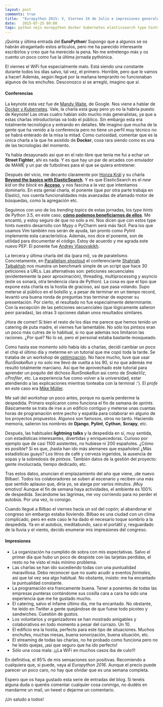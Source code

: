 ```yaml
---
layout: post
comments: true
title:  "Europython 2015: V, Viernes 24 de Julio e impresiones generales"
date:   2015-07-25 09:00
tags: python nojs europython docker kubernetes elasticsearch type hints python3 parallelism threads asyncio multiprocessing measure optimization profiling cprofile runsnake runsnakerun snakeviz
---
```


¡Quinta y última entrada del **EuroPython**! Supongo que a algunos se os habrán atragantado estos artículos, pero me ha parecido interesante escribirlos y creo que ha merecido la pena. No me entretengo más y os cuento un poco como fue la última jornada pythónica.

El viernes el WiFi fue especialmente malo. Está siendo una constante durante todos los días salvo, tal vez, el primero. Horrible, pero que le vamos a hacer! Además, según llegué por la mañana tempranito no funcionaban algunos de los enchufes. Desconozco si se arregló, imagino que sí.

#### Conferencias

La keynote esta vez fue de [Mandy Waite][mandy], de Google. Nos viene a hablar de [Docker y Kubernetes][docker]. Vale, la charla está guay pero yo no la habría puesto de Keynote! Las otras cuatro habían sido mucho más generalistas, ya que a estas charlas introductorias va todo el público. Sin embargo esta era totalmente tecnológica y entrando en detalles. Me imagino que mucha de la gente que ha venido a la conferencia pero no tiene un perfil muy técnico no se habrá enterado de la misa la mitad. Como curiosidad, comentar que es la única charla a la que he asistido de **Docker**, cosa rara siendo como es una de las tecnologías del momento.

Ya había desayunado así que en el rato libre que tenía me fui a echar un **Street Fighter**, ahí es nada. Y es que hay un par de arcades con emulador de MAME y un par de futbolines para el que se quiera entretener.

Después del vicio, me decanto claramente por [Honza Král][hkral] y su charla **[Beyond the basics with ElasticSearch][elastic]**. Y es que ElasticSearch es el *new kid on the block* en **[Acceso][acceso]**, y nos fascina a la vez que intentamos dominarlo. En esta genial charla, el ponente (que por otra parte trabaja en Elastic), nos cuenta funcionalidades más avanzadas de afamado motor de búsquedas, como la agregación etc.

Seguimos con uno de los *trending topics* de estas jornadas, los *type hints* de Python 3.5, en este caso, **[cómo podemos beneficiarnos de ellos][typehints]**. Me encantó, y estoy seguro de que no solo a mí. Nos dicen que con estos type hints nuestro desarrollo con Mypy o PyCharm será más fácil. Para los que usamos Vim también nos serán de ayuda, tan pronto como Pylint implemente esta característica. Además, nos dice el ponente, son de utilidad para documentar el código. Estoy de acuerdo y me agrada este nuevo PEP. El ponente fue [Andrey Vlasovskikh][andrey].

La tercera y última charla del día (para mí), va de paralelismo. Concretamente, en [Parallelism shootout][parallelism] el conferenciante [Shahriah Tajbakhsh][shah] nos muestra un benchmark simple de un script que hace 30 peticiones a URLs. Las alternativas son: peticiones secuenciales (evidentemente la peor aproximación), threading, multiprocessing y asyncio (este os sonará, otra tendencia clara de Python). La cosa es que el tipo que expone esta charla es la hostia de gracioso, así que pasa volando. Supo meterse al público en el bolsillo y, a pesar de terminar en un tiempo record, levantó una buena ronda de preguntas tras terminar de exponer su presentación. Por cierto, el resultado no fue especialmente determinante. Con la excepción de las peticiones secuenciales (que lógicamente salieron peor paradas), las otras 3 opciones daban unos resultados similares.

¡Hora de comer! Si bien el resto de los días me parece que hemos tenido un catering de puta madre, el viernes fue lamentable. No sólo los *pintxos* eran un poco más cutres de lo habitual, si no que además nos limitaron las raciones. ¿Por qué? No lo sé, pero el personal estaba bastante mosqueado.

Como hasta ese momento sólo había ido a charlas, decidí cambiar un poco el chip el último día y meterme en un tutorial que me copó toda la tarde. Se trataba de un workshop de [optimización][optimizacion]. No hace mucho, tuve que usar *RunSnakeRun* y no solo me llevó de vuelta a los 90, si no que además me resultó totalmente marciano. Así que he aprovechado este tutorial para aprender un poquito del dichoso *RunSnakeRun* así como de *SnakeViz*, *cProfiler*, etc. La experiencia fue como volver a la universidad, estar atendiendo a las explicaciones mientras tonteaba con la terminal :'). El *profe* en este caso era [Mike Müller][muller].

Me salí del *workshop* un poco antes, porque no quería perderme la despedida. Primero explicaron como funciona el fin de semana de *sprints*. Básicamente se trata de irse a un edificio contiguo y meterse unas cuantas horas de programación entre pecho y espalda para colaborar en alguno de los proyectos propuestos. Algunos son famosos, otros no tanto. Haciendo memoria, salieron los nombres de **Django**, **Pylint**, **Cython**, **Scrapy**, etc. 

Después, las habituales **lightning talks** y la despedida en sí, muy sentida, con estadísticas interesantes, divertidas y enriquecedoras. Curioso por ejemplo que de casi 1100 asistentes, no hubiese ni 200 españoles. ¿Cómo es posible? Si es que, ¡hasta han ido más alemanes que españoles! ¿Más estadísticas guays? Los litros de café y cerveza ingeridos, la ausencia de sopas y la sobredosis de *pintxos*. También datos de la gestión del proyecto: gente involucrada, tiempo dedicado, etc.

Tras estos datos, anuncian el emplazamiento del año que viene, ¡de nuevo Bilbao!. Todos los colaboradores se suben al escenario y reciben una más que sentido aplauso que, diría yo, se alarga por varios minutos. ¡Muy emotivo! Aunque el fin de semana haya actividades, el ambiente es 100% de despedida. Secándome las lágrimas, me voy corriendo para no perder el autobús. Por una vez, lo consigo.

Cuando llegué a Bilbao el viernes hacía un sol del copón; al abandonar el congreso sin embargo estaba lloviendo. Bilbao es una ciudad con un clima complicado, pero en este caso le ha dado el necesario toque sombrío a la despedida. Ya en el autobús, meditabundo, saco el portátil y, resguardado de la lluvia y el viento, decido enumerar mis impresiones del congreso.

#### Impresiones

+ La organización ha cumplido de sobra con mis expectativas. Salvo el primer día que hubo un poco de despiste con las tarjetas perdidas, el resto no he visto el más mínimo problema.
+ Las charlas se han ido sucediendo todas con una puntualidad maravillosa. Debo reconocer que no suelo acudir a eventos *formales*, así que tal vez sea algo habitual. No obstante, insisto: me ha encantado la puntualidad constante.
+ La programación era francamente buena. Tener a ponentes de todas las empresas punteras contándome sus cosilla cara a cara ha sido una experiencia que me he gustado mucho.
+ El catering, salvo el infame último día, me ha encantado. No obstante, he leído en Twitter a gente quejándose de que fuese todo picoteo y sandwiches. Cuestión de gustos.
+ Los voluntarios y organizadores se han mostrado amigables y colaborativos en todo momento a pesar del currazo. Un 10.
+ El edificio era la hostia, perfecto para este tipo de situaciones. Muchos enchufes, muchas mesas, buena sonorización, buena situación, etc.
+ El streaming de todas las charlas, no he probado como funciona pero no he leído quejas, ¡así que seguro que ha ido perfecto!
+ Sólo una cosa mala: ¡¡¡La WiFi en muchos casos iba de culo!!!

En definitiva, el 95% de mis sensaciones son positivas. Recomiendo a cualquiera que, si puede, vaya al *Europython 2016*. Aunque el precio puede parecer un poco caro, no hay que olvidar que es una semana completa.

Espero que os haya gustado esta serie de entradas del blog. Si tenéis alguna duda o queréis comentar cualquier cosa conmigo, no dudéis en mandarme un mail, un tweet o dejarme un comentario.

¡Un saludo a todos!

[mandy]: https://ep2015.europython.eu/conference/p/mandy-waite
[docker]: https://ep2015.europython.eu/conference/talks/keynote-so-i-have-all-these-docker-containers-now-what
[hkral]: https://ep2015.europython.eu/conference/p/honza-kral
[elastic]: https://ep2015.europython.eu/conference/talks/beyond-the-basics-with-elasticsearch
[acceso]: http://www.acceso.com
[andrey]: https://ep2015.europython.eu/conference/p/andrey-vlasovskikh
[typehints]: https://ep2015.europython.eu/conference/talks/how-you-can-benefit-from-type-hints
[shah]: https://ep2015.europython.eu/conference/p/-374
[parallelism]: https://ep2015.europython.eu/conference/talks/parallelism-shootout-threads-vs-asyncio-vs-multiple-processes
[optimizacion]: https://ep2015.europython.eu/conference/talks/faster-python-programs-measure-dont-guess
[muller]: https://ep2015.europython.eu/conference/p/mike-muller
